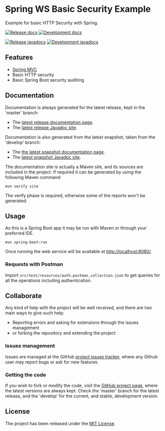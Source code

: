 # Spring WS Basic Security Example

Example for basic HTTP Security with Spring.

[![Release docs](https://img.shields.io/badge/docs-release-blue.svg)][site-release]
[![Development docs](https://img.shields.io/badge/docs-develop-blue.svg)][site-develop]

[![Release javadocs](https://img.shields.io/badge/javadocs-release-blue.svg)][javadoc-release]
[![Development javadocs](https://img.shields.io/badge/javadocs-develop-blue.svg)][javadoc-develop]

## Features

- [Spring MVC](https://spring.io/)
- Basic HTTP security
- Basic Spring Boot security auditing

## Documentation

Documentation is always generated for the latest release, kept in the 'master' branch:

- The [latest release documentation page][site-release].
- The [latest release Javadoc site][javadoc-release].

Documentation is also generated from the latest snapshot, taken from the 'develop' branch:

- The [the latest snapshot documentation page][site-develop].
- The [latest snapshot Javadoc site][javadoc-develop].

The documentation site is actually a Maven site, and its sources are included in the project. If required it can be generated by using the following Maven command:

```
mvn verify site
```

The verify phase is required, otherwise some of the reports won't be generated.

## Usage

As this is a Spring Boot app it may be run with Maven or through your preferred IDE.

```
mvn spring-boot:run
```

Once running the web service will be available at [http://localhost:8080/](http://localhost:8080/).

### Requests with Postman

Import `src/test/resources/auth.postman_collection.json` to get queries for all the operations including authentication.

## Collaborate

Any kind of help with the project will be well received, and there are two main ways to give such help:

- Reporting errors and asking for extensions through the issues management
- or forking the repository and extending the project

### Issues management

Issues are managed at the GitHub [project issues tracker][issues], where any Github user may report bugs or ask for new features.

### Getting the code

If you wish to fork or modify the code, visit the [GitHub project page][scm], where the latest versions are always kept. Check the 'master' branch for the latest release, and the 'develop' for the current, and stable, development version.

## License

The project has been released under the [MIT License][license].

[issues]: https://github.com/bernardo-mg/spring-ws-basic-security-example/issues
[javadoc-develop]: https://docs.bernardomg.com/development/maven/spring-ws-basic-security-example/apidocs
[javadoc-release]: https://docs.bernardomg.com/maven/spring-ws-basic-security-example/apidocs
[license]: https://www.opensource.org/licenses/mit-license.php
[scm]: https://github.com/bernardo-mg/spring-ws-basic-security-example
[site-develop]: https://docs.bernardomg.com/development/maven/spring-ws-basic-security-example
[site-release]: https://docs.bernardomg.com/maven/spring-ws-basic-security-example
